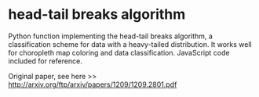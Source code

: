 # head-tail breaks algorithm
Python function implementing the head-tail breaks algorithm, a classification scheme for data with a heavy-tailed distribution. It works well for choropleth map coloring and data classification. JavaScript code included for reference.

Original paper, see here >> http://arxiv.org/ftp/arxiv/papers/1209/1209.2801.pdf
